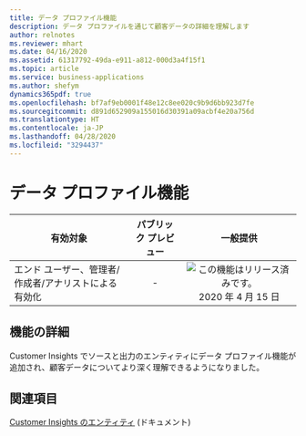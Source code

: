 ```yaml
---
title: データ プロファイル機能
description: データ プロファイルを通じて顧客データの詳細を理解します
author: relnotes
ms.reviewer: mhart
ms.date: 04/16/2020
ms.assetid: 61317792-49da-e911-a812-000d3a4f15f1
ms.topic: article
ms.service: business-applications
ms.author: shefym
dynamics365pdf: true
ms.openlocfilehash: bf7af9eb0001f48e12c8ee020c9b9d6bb923d7fe
ms.sourcegitcommit: d891d652909a155016d30391a09acbf4e20a756d
ms.translationtype: HT
ms.contentlocale: ja-JP
ms.lasthandoff: 04/28/2020
ms.locfileid: "3294437"
---
```

# <a name="data-profiling-capabilities"></a>データ プロファイル機能


| 有効対象    |  パブリック プレビュー | 一般提供 | 
| ---------- | :----------: |:----------: |
|エンド ユーザー、管理者/作成者/アナリストによる有効化|-| ![この機能はリリース済みです。](/dynamics365-release-plan/media/green-checkmark.png "この機能はリリース済みです。") 2020 年 4 月 15 日|






## <a name="feature-details"></a>機能の詳細
<!--feature detail start -->
Customer Insights でソースと出力のエンティティにデータ プロファイル機能が追加され、顧客データについてより深く理解できるようになりました。
<!--feature detail end -->










## <a name="see-also"></a>関連項目

<!--docs start-->
[Customer Insights のエンティティ](https://docs.microsoft.com/dynamics365/ai/customer-insights/pm-entities) (ドキュメント)
<!--docs end-->
